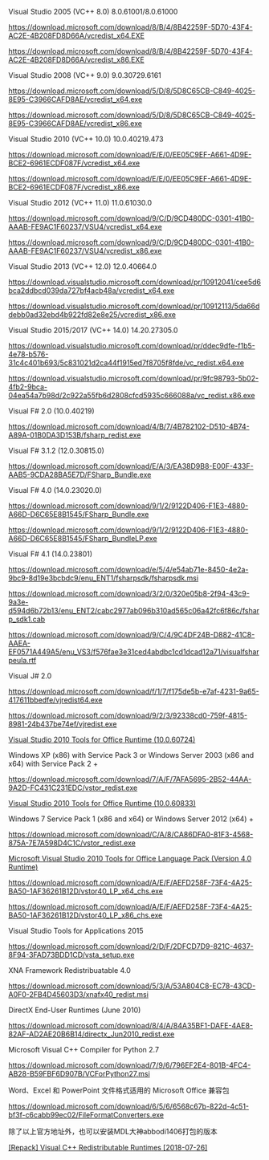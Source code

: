 Visual Studio 2005 (VC++ 8.0) 8.0.61001/8.0.61000

https://download.microsoft.com/download/8/B/4/8B42259F-5D70-43F4-AC2E-4B208FD8D66A/vcredist_x64.EXE

https://download.microsoft.com/download/8/B/4/8B42259F-5D70-43F4-AC2E-4B208FD8D66A/vcredist_x86.EXE

Visual Studio 2008 (VC++ 9.0) 9.0.30729.6161

https://download.microsoft.com/download/5/D/8/5D8C65CB-C849-4025-8E95-C3966CAFD8AE/vcredist_x64.exe

https://download.microsoft.com/download/5/D/8/5D8C65CB-C849-4025-8E95-C3966CAFD8AE/vcredist_x86.exe

Visual Studio 2010 (VC++ 10.0) 10.0.40219.473

https://download.microsoft.com/download/E/E/0/EE05C9EF-A661-4D9E-BCE2-6961ECDF087F/vcredist_x64.exe

https://download.microsoft.com/download/E/E/0/EE05C9EF-A661-4D9E-BCE2-6961ECDF087F/vcredist_x86.exe

Visual Studio 2012 (VC++ 11.0) 11.0.61030.0

https://download.microsoft.com/download/9/C/D/9CD480DC-0301-41B0-AAAB-FE9AC1F60237/VSU4/vcredist_x64.exe

https://download.microsoft.com/download/9/C/D/9CD480DC-0301-41B0-AAAB-FE9AC1F60237/VSU4/vcredist_x86.exe

Visual Studio 2013 (VC++ 12.0) 12.0.40664.0

https://download.visualstudio.microsoft.com/download/pr/10912041/cee5d6bca2ddbcd039da727bf4acb48a/vcredist_x64.exe

https://download.visualstudio.microsoft.com/download/pr/10912113/5da66ddebb0ad32ebd4b922fd82e8e25/vcredist_x86.exe

Visual Studio 2015/2017 (VC++ 14.0) 14.20.27305.0

https://download.visualstudio.microsoft.com/download/pr/ddec9dfe-f1b5-4e78-b576-31c4c401b693/5c831021d2ca44f1915ed7f8705f8fde/vc_redist.x64.exe

https://download.visualstudio.microsoft.com/download/pr/9fc98793-5b02-4fb2-9bca-04ea54a7b98d/2c922a55fb6d2808cfcd5935c666088a/vc_redist.x86.exe

Visual F# 2.0 (10.0.40219)

https://download.microsoft.com/download/4/B/7/4B782102-D510-4B74-A89A-01B0DA3D153B/fsharp_redist.exe

Visual F# 3.1.2 (12.0.30815.0)

https://download.microsoft.com/download/E/A/3/EA38D9B8-E00F-433F-AAB5-9CDA28BA5E7D/FSharp_Bundle.exe

Visual F# 4.0 (14.0.23020.0)

https://download.microsoft.com/download/9/1/2/9122D406-F1E3-4880-A66D-D6C65E8B1545/FSharp_Bundle.exe

https://download.microsoft.com/download/9/1/2/9122D406-F1E3-4880-A66D-D6C65E8B1545/FSharp_BundleLP.exe

Visual F# 4.1 (14.0.23801)

https://download.microsoft.com/download/e/5/4/e54ab71e-8450-4e2a-9bc9-8d19e3bcbdc9/enu_ENT1/fsharpsdk/fsharpsdk.msi

https://download.microsoft.com/download/3/2/0/320e05b8-2f94-43c9-9a3e-d594d6b72b13/enu_ENT2/cabc2977ab096b310ad565c06a42fc6f86c/fsharp_sdk1.cab

https://download.microsoft.com/download/9/C/4/9C4DF24B-D882-41C8-AAEA-EF0571A449A5/enu_VS3/f576fae3e31ced4abdbc1cd1dcad12a71/visualfsharpeula.rtf

Visual J# 2.0

https://download.microsoft.com/download/f/1/7/f175de5b-e7af-4231-9a65-417611bbedfe/vjredist64.exe

https://download.microsoft.com/download/9/2/3/92338cd0-759f-4815-8981-24b437be74ef/vjredist.exe

[Visual Studio 2010 Tools for Office Runtime (10.0.60724)](https://www.microsoft.com/en-us/download/details.aspx?id=48217)

Windows XP (x86) with Service Pack 3 or Windows Server 2003 (x86 and x64) with Service Pack 2 +

https://download.microsoft.com/download/7/A/F/7AFA5695-2B52-44AA-9A2D-FC431C231EDC/vstor_redist.exe

[Visual Studio 2010 Tools for Office Runtime (10.0.60833)](https://www.microsoft.com/en-US/download/details.aspx?id=56961)

Windows 7 Service Pack 1 (x86 and x64) or Windows Server 2012 (x64) +

https://download.microsoft.com/download/C/A/8/CA86DFA0-81F3-4568-875A-7E7A598D4C1C/vstor_redist.exe

[Microsoft Visual Studio 2010 Tools for Office Language Pack (Version 4.0 Runtime)](https://www.microsoft.com/en-US/download/details.aspx?id=54246)

https://download.microsoft.com/download/A/E/F/AEFD258F-73F4-4A25-BA50-1AF36261B12D/vstor40_LP_x64_chs.exe

https://download.microsoft.com/download/A/E/F/AEFD258F-73F4-4A25-BA50-1AF36261B12D/vstor40_LP_x86_chs.exe

Visual Studio Tools for Applications 2015

https://download.microsoft.com/download/2/D/F/2DFCD7D9-821C-4637-8F94-3FAD73BDD1CD/vsta_setup.exe

XNA Framework Redistribuatable 4.0

https://download.microsoft.com/download/5/3/A/53A804C8-EC78-43CD-A0F0-2FB4D45603D3/xnafx40_redist.msi

DirectX End-User Runtimes (June 2010)

https://download.microsoft.com/download/8/4/A/84A35BF1-DAFE-4AE8-82AF-AD2AE20B6B14/directx_Jun2010_redist.exe

Microsoft Visual C++ Compiler for Python 2.7

https://download.microsoft.com/download/7/9/6/796EF2E4-801B-4FC4-AB28-B59FBF6D907B/VCForPython27.msi

Word、Excel 和 PowerPoint 文件格式适用的 Microsoft Office 兼容包

https://download.microsoft.com/download/6/5/6/6568c67b-822d-4c51-bf3f-c6cabb99ec02/FileFormatConverters.exe


除了以上官方地址外，也可以安装MDL大神abbodi1406打包的版本

[[Repack] Visual C++ Redistributable Runtimes [2018-07-26]](https://forums.mydigitallife.net/threads/repack-visual-c-redistributable-runtimes-2018-07-26.76588/)

